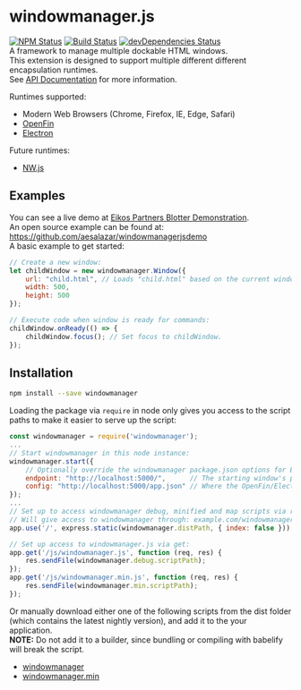 # windowmanager.js
[![NPM Status](https://img.shields.io/npm/v/windowmanager.svg?style=flat)](https://www.npmjs.com/package/windowmanager)
[![Build Status](https://travis-ci.org/EikosPartners/windowmanagerjs.svg?branch=master)](https://travis-ci.org/EikosPartners/windowmanagerjs)
[![devDependencies Status](https://david-dm.org/EikosPartners/windowmanagerjs/dev-status.svg)](https://david-dm.org/EikosPartners/windowmanagerjs?type=dev)<br>
A framework to manage multiple dockable HTML windows.<br>
This extension is designed to support multiple different different encapsulation runtimes.<br>
See [API Documentation](https://eikospartners.github.io/windowmanagerjs/) for more information.

Runtimes supported:
* Modern Web Browsers (Chrome, Firefox, IE, Edge, Safari)
* [OpenFin](https://openfin.co/)
* [Electron](http://electron.atom.io/)

Future runtimes:
* [NW.js](http://nwjs.io/)

## Examples
You can see a live demo at [Eikos Partners Blotter Demonstration](http://blotter.eikospartners.com/install).<br>
An open source example can be found at: https://github.com/aesalazar/windowmanagerjsdemo<br>
A basic example to get started:
```javascript
// Create a new window:
let childWindow = new windowmanager.Window({
    url: "child.html", // Loads "child.html" based on the current window's url.
    width: 500,
    height: 500
});

// Execute code when window is ready for commands:
childWindow.onReady(() => {
    childWindow.focus(); // Set focus to childWindow.
});
```

## Installation
```bash
npm install --save windowmanager
```
Loading the package via `require` in node only gives you access to the script paths to make it easier to serve up the script:
```javascript
const windowmanager = require('windowmanager');
...
// Start windowmanager in this node instance:
windowmanager.start({
    // Optionally override the windowmanager package.json options for Electron's runtime:
    endpoint: "http://localhost:5000/",      // The starting window's page location
    config: "http://localhost:5000/app.json" // Where the OpenFin/Electron app.json startup file is
});
...
// Set up to access windowmanager debug, minified and map scripts via root url:
// Will give access to windowmanager through: example.com/windowmanager.js
app.use('/', express.static(windowmanager.distPath, { index: false }));

// Set up access to windowmanager.js via get:
app.get('/js/windowmanager.js', function (req, res) {
    res.sendFile(windowmanager.debug.scriptPath);
});
app.get('/js/windowmanager.min.js', function (req, res) {
    res.sendFile(windowmanager.min.scriptPath);
});
```
Or manually download either one of the following scripts from the dist folder (which contains the latest nightly version), and add it to the your application.<br>
<b>NOTE:</b> Do not add it to a builder, since bundling or compiling with babelify will break the script.
  * [windowmanager](https://raw.githubusercontent.com/EikosPartners/windowmanagerjs/master/dist/windowmanager.js)
  * [windowmanager.min](https://raw.githubusercontent.com/EikosPartners/windowmanagerjs/master/dist/windowmanager.min.js)<br>
